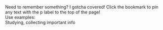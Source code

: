Need to remember something? I gotcha covered! Click the bookmark to pin any text with the p label to the top of the page!<br>
Use examples:<br>
Studying, collecting important info
